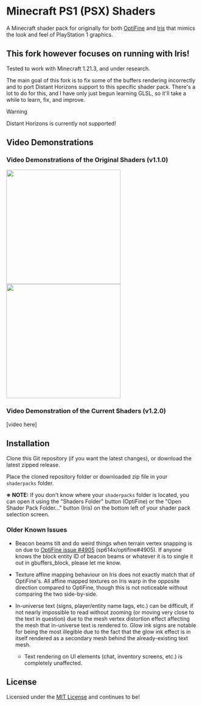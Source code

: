# Minecraft PS1 (PSX) Shaders

A Minecraft shader pack for originally for both [OptiFine](https://optifine.net/) and [Iris](https://irisshaders.net/) that mimics the look and feel of PlayStation 1 graphics.

## This fork however focuses on running with Iris!

Tested to work with Minecraft 1.21.3, and under research.

The main goal of this fork is to fix some of the buffers rendering incorrectly and to port Distant Horizons support to this specific shader pack.
There's a lot to do for this, and I have only just begun learning GLSL, so it'll take a while to learn, fix, and improve.

> [!WARNING]
> Distant Horizons is currently not supported!

## Video Demonstrations

### Video Demonstrations of the Original Shaders (v1.1.0)

<div style="dislpay: inline">
    <a href="https://www.youtube.com/watch?v=6n_WGBEuRGY" target="_blank"><img src="https://img.youtube.com/vi/6n_WGBEuRGY/maxresdefault.jpg" width="300"></a>
    <a href="https://youtu.be/kptqR3g1SQQ" target="_blank"><img src="https://img.youtube.com/vi/kptqR3g1SQQ/maxresdefault.jpg" width="300"></a>
</div>

### Video Demonstration of the Current Shaders (v1.2.0)

[video here]

## Installation

Clone this Git repository (if you want the latest changes), or download the latest zipped release.

Place the cloned repository folder or downloaded zip file in your `shaderpacks` folder.

**※ NOTE:** If you don't know where your `shaderpacks` folder is located, you can open it using the "Shaders Folder" button (OptiFine) or the "Open Shader Pack Folder…" button (Iris) on the bottom left of your shader pack selection screen.

### Older Known Issues

- Beacon beams tilt and do weird things when terrain vertex snapping is on due to [OptiFine issue #4905](https://github.com/sp614x/optifine/issues/4905) (sp614x/optifine#4905). If anyone knows the block entity ID of beacon beams or whatever it is to single it out in gbuffers_block, please let me know.

- Texture affine mapping behaviour on Iris does not exactly match that of OptiFine's. All affine mapped textures on Iris warp in the opposite direction compared to OptiFine, though this is not noticeable without comparing the two side-by-side.

- In-universe text (signs, player/entity name tags, etc.) can be difficult, if not nearly impossible to read without zooming (or moving very close to the text in question) due to the mesh vertex distortion effect affecting the mesh that in-universe text is rendered to. Glow ink signs are notable for being the most illegible due to the fact that the glow ink effect is in itself rendered as a secondary mesh behind the already-existing text mesh.
  - Text rendering on UI elements (chat, inventory screens, etc.) is completely unaffected.

## License

Licensed under the [MIT License](https://choosealicense.com/licenses/mit/) and continues to be!
